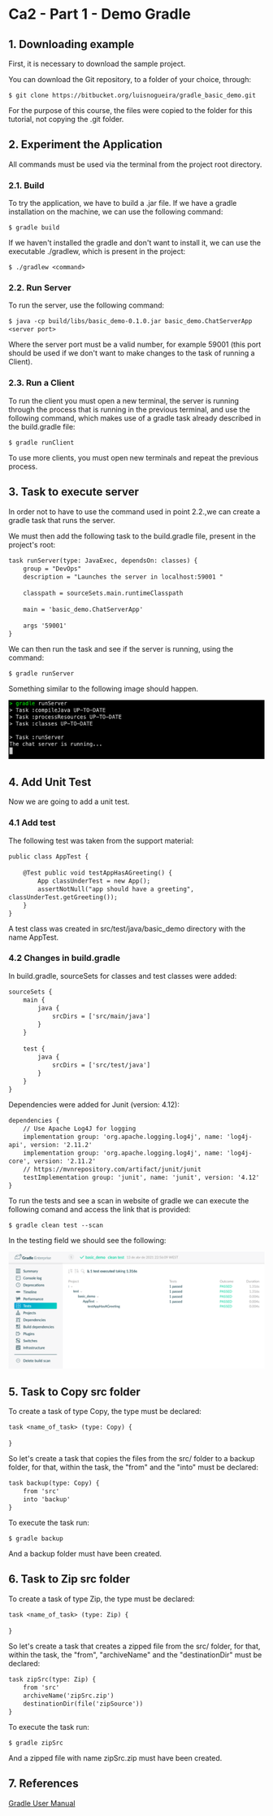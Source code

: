 # Ca2 - Part 1 - Demo Gradle

## 1. Downloading example

First, it is necessary to download the sample project.

You can download the Git repository, to a folder of your choice, through:

```
$ git clone https://bitbucket.org/luisnogueira/gradle_basic_demo.git
```

For the purpose of this course, the files were copied to the folder for this tutorial, not copying the .git folder.

## 2. Experiment the Application

All commands must be used via the terminal from the project root directory.

### 2.1. Build

To try the application, we have to build a .jar file. If we have a gradle installation on the machine, we can use the following command:

```
$ gradle build
```

If we haven't installed the gradle and don't want to install it, we can use the executable ./gradlew, which is present in the project:

```
$ ./gradlew <command>
```

### 2.2. Run Server

To run the server, use the following command:

```
$ java -cp build/libs/basic_demo-0.1.0.jar basic_demo.ChatServerApp <server port>
```
Where the server port must be a valid number, for example 59001 (this port should be used if we don't want to make changes to the task of running a Client).

### 2.3. Run a Client

To run the client you must open a new terminal, the server is running through the process that is running in the previous terminal, and use the following command, which makes use of a gradle task already described in the build.gradle file:

```
$ gradle runClient
```

To use more clients, you must open new terminals and repeat the previous process.

## 3. Task to execute server

In order not to have to use the command used in point 2.2.,we can create a gradle task that runs the server.

We must then add the following task to the build.gradle file, present in the project's root:

```
task runServer(type: JavaExec, dependsOn: classes) {
    group = "DevOps"
    description = "Launches the server in localhost:59001 "

    classpath = sourceSets.main.runtimeClasspath

    main = 'basic_demo.ChatServerApp'

    args '59001'
}
```

We can then run the task and see if the server is running, using the command:

```
$ gradle runServer
```

Something similar to the following image should happen.

![gradle-runServer](./assets/gradle-runServer.png)

## 4. Add Unit Test

Now we are going to add a unit test.

### 4.1 Add test

The following test was taken from the support material:

```
public class AppTest {

    @Test public void testAppHasAGreeting() {
        App classUnderTest = new App();
        assertNotNull("app should have a greeting", classUnderTest.getGreeting());
    }
}
```

A test class was created in src/test/java/basic_demo directory with the name AppTest.

### 4.2 Changes in build.gradle

In build.gradle, sourceSets for classes and test classes were added:

```
sourceSets {
    main {
        java {
            srcDirs = ['src/main/java']
        }
    }

    test {
        java {
            srcDirs = ['src/test/java']
        }
    }
}
```

Dependencies were added for Junit (version: 4.12):
```
dependencies {
    // Use Apache Log4J for logging
    implementation group: 'org.apache.logging.log4j', name: 'log4j-api', version: '2.11.2'
    implementation group: 'org.apache.logging.log4j', name: 'log4j-core', version: '2.11.2'
    // https://mvnrepository.com/artifact/junit/junit
    testImplementation group: 'junit', name: 'junit', version: '4.12'
}
```

To run the tests and see a scan in website of gradle we can execute the following comand and access the link that is provided:

```
$ gradle clean test --scan
```

In the testing field we should see the following:

![gradle-test-scan](../part_1/assets/gradle-test-scan.png)

## 5. Task to Copy src folder

To create a task of type Copy, the type must be declared:

```
task <name_of_task> (type: Copy) {

}
```

So let's create a task that copies the files from the src/ folder to a backup folder, for that, within the task, the "from" and the "into" must be declared:

```
task backup(type: Copy) {
    from 'src'
    into 'backup'
}
```

To execute the task run:

```
$ gradle backup
```

And a backup folder must have been created.

## 6. Task to Zip src folder

To create a task of type Zip, the type must be declared:

```
task <name_of_task> (type: Zip) {

}
```

So let's create a task that creates a zipped file from the src/ folder, for that, within the task, the "from", "archiveName" and the "destinationDir" must be declared:

```
task zipSrc(type: Zip) {
    from 'src'
    archiveName('zipSrc.zip')
    destinationDir(file('zipSource'))
}
```

To execute the task run:

```
$ gradle zipSrc
```

And a zipped file with name zipSrc.zip must have been created.

## 7. References

[Gradle User Manual](https://docs.gradle.org/current/userguide/userguide.html)